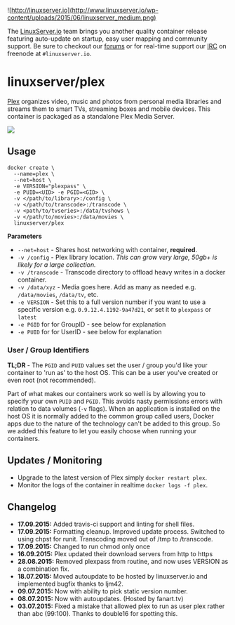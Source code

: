 ![http://linuxserver.io](http://www.linuxserver.io/wp-content/uploads/2015/06/linuxserver_medium.png)

The [LinuxServer.io](http://linuxserver.io) team brings you another quality container release featuring auto-update on startup, easy user mapping and community support. Be sure to checkout our [forums](http://forum.linuxserver.io) or for real-time support our [IRC](http://www.linuxserver.io/index.php/irc/) on freenode at `#linuxserver.io`.

# linuxserver/plex

[Plex](https://plex.tv/) organizes video, music and photos from personal media libraries and streams them to smart TVs, streaming boxes and mobile devices. This container is packaged as a standalone Plex Media Server.

![](https://press.plex.tv/wp-content/themes/plex-press/img/assets/plex-pms-icon.png)

## Usage

```
docker create \
  --name=plex \
  --net=host \
  -e VERSION="plexpass" \
  -e PUID=<UID> -e PGID=<GID> \
  -v </path/to/library>:/config \
  -v </path/to/transcode>:/transcode \
  -v <path/to/tvseries>:/data/tvshows \
  -v </path/to/movies>:/data/movies \
  linuxserver/plex
```

**Parameters**

* `--net=host` - Shares host networking with container, **required**.
* `-v /config` - Plex library location. *This can grow very large, 50gb+ is likely for a large collection.*
* `-v /transcode` - Transcode directory to offload heavy writes in a docker container.
* `-v /data/xyz` - Media goes here. Add as many as needed e.g. `/data/movies`, `/data/tv`, etc.
* `-e VERSION` - Set this to a full version number if you want to use a specific version e.g. `0.9.12.4.1192-9a47d21`, or set it to `plexpass` or `latest`
* `-e PGID` for for GroupID - see below for explanation
* `-e PUID` for for UserID - see below for explanation

### User / Group Identifiers

**TL;DR** - The `PGID` and `PUID` values set the user / group you'd like your container to 'run as' to the host OS. This can be a user you've created or even root (not recommended).

Part of what makes our containers work so well is by allowing you to specify your own `PUID` and `PGID`. This avoids nasty permissions errors with relation to data volumes (`-v` flags). When an application is installed on the host OS it is normally added to the common group called users, Docker apps due to the nature of the technology can't be added to this group. So we added this feature to let you easily choose when running your containers.  

## Updates / Monitoring

* Upgrade to the latest version of Plex simply `docker restart plex`.
* Monitor the logs of the container in realtime `docker logs -f plex`.

## Changelog

+ **17.09.2015:** Added travis-ci support and linting for shell files.
+ **17.09.2015:** Formatting cleanup. Improved update process. Switched to using chpst for runit. Transcoding moved out of /tmp to /transcode.
+ **17.09.2015:** Changed to run chmod only once
+ **16.09.2015:** Plex updated their download servers from http to https
+ **28.08.2015:** Removed plexpass from routine, and now uses VERSION as a combination fix.
+ **18.07.2015:** Moved autoupdate to be hosted by linuxserver.io and implemented bugfix thanks to ljm42.
+ **09.07.2015:** Now with ability to pick static version number.
+ **08.07.2015:** Now with autoupdates. (Hosted by fanart.tv)
+ **03.07.2015:** Fixed a mistake that allowed plex to run as user plex rather than abc (99:100). Thanks to double16 for spotting this.

